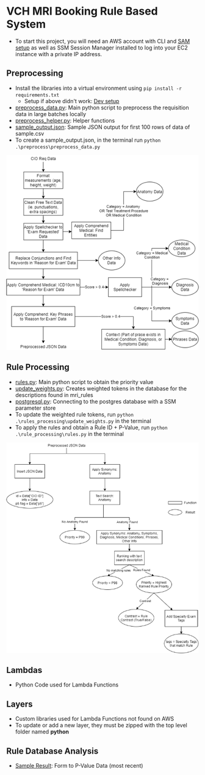 # VCH MRI Booking Rule Based System
- To start this project, you will need an AWS account with CLI and [SAM setup](https://docs.aws.amazon.com/serverless-application-model/latest/developerguide/serverless-sam-cli-install.html) as well as SSM Session Manager installed to log into your EC2 instance with a private IP address.

## Preprocessing 
- Install the libraries into a virtual environment using `pip install -r requirements.txt`
    - Setup if above didn't work: [Dev setup](./dev_setup.md)
- [preprocess_data.py](../src/backend/preprocess/preprocess_data.py): Main python script to preprocess the requisition data in large batches locally
- [preprocess_helper.py](../src/backend/preprocess/preprocess_helper.py): Helper functions 
- [sample_output.json](../src/backend/sample_output.json): Sample JSON output for first 100 rows of data of sample.csv
- To create a sample_output.json, in the terminal run `python .\preprocess\preprocess_data.py`

![Preprocessing Decision Tree](../images/decisionTree_preprocess.png)

## Rule Processing 
- [rules.py](../src/backend/rule_processing/rules.py): Main python script to obtain the priority value 
- [update_weights.py](/rule_processing/update_weights.py): Creates weighted tokens in the database for the descriptions found in mri_rules
- [postgresql.py](../src/backend/rule_processing/postgresql.py): Connecting to the postgres database with a SSM parameter store
- To update the weighted rule tokens, run `python .\rules_processing\update_weights.py` in the terminal
- To apply the rules and obtain a Rule ID + P-Value, run `python .\rule_processing\rules.py` in the terminal

![Rule Decision Tree](../images/decisionTree_rules.png)

## Lambdas
- Python Code used for Lambda Functions 

## Layers 
- Custom libraries used for Lambda Functions not found on AWS 
- To update or add a new layer, they must be zipped with the top level folder named __python__

## Rule Database Analysis
- [Sample Result](../src/backend/csv/mri_dataset_results_0828.xlsx): Form to P-Value Data (most recent)
 
